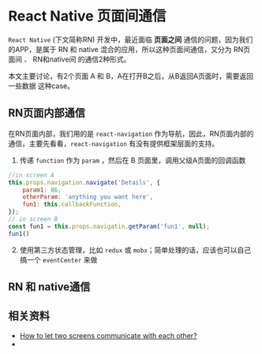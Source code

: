 # React Native 页面间通信

`React Native` (下文简称RN) 开发中，最近面临 **页面之间** 通信的问题，因为我们的APP，是属于 RN 和 native 混合的应用，所以这种页面间通信，又分为 RN页面间 、 RN和native间 的通信2种形式。

本文主要讨论，有2个页面 A 和 B，A在打开B之后，从B返回A页面时，需要返回一些数据 这种case。


## RN页面内部通信

在RN页面内部，我们用的是 `react-navigation` 作为导航，因此，RN页面内部的通信，主要先看看，`react-navigation` 有没有提供框架层面的支持。

1. 传递 `function` 作为 `param` ，然后在 B 页面里，调用父级A页面的回调函数

```javascript
//in screen A
this.props.navigation.navigate('Details', {
    param1: 86,
    otherParam: 'anything you want here',
    fun1: this.callbackFunction,
});
// in screen B
const fun1 = this.props.navigatin.getParam('fun1', null);
fun1()
```

2. 使用第三方状态管理，比如 `redux` 或 `mobx`；简单处理的话，应该也可以自己搞一个 `eventCenter` 来做


## RN 和 native通信




## 相关资料

* [How to let two screens communicate with each other?](https://github.com/react-navigation/react-navigation/issues/2840)
*
